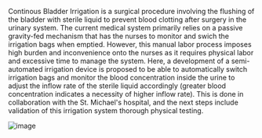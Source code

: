 Continous Bladder Irrigation is a surgical procedure involving the flushing of the bladder with sterile liquid to prevent blood clotting after surgery in the urinary system. 
The current medical system primarily relies on a passive gravity-fed mechanism that has the nurses to monitor and swich the irrigation bags when emptied. 
However, this manual labor process imposes high burden and inconvenience onto the nurses as it requires physical labor and excessive time to manage the system.
Here, a development of a semi-automated irrigation device is proposed to be able to automatically switch irrigation bags and monitor the blood concentration inside the urine to adjust the inflow rate of the sterile liquid accordingly (greater blood concentration indicates a necessity of higher inflow rate).
This is done in collaboration with the St. Michael's hospital, and the next steps include validation of this irrigation system thorough physical testing. 



![image](https://github.com/Hikarukurosawa123/hikaruk.github.io/assets/94869114/131785b6-0450-4d22-8771-a0d600bfb1d7)
 

